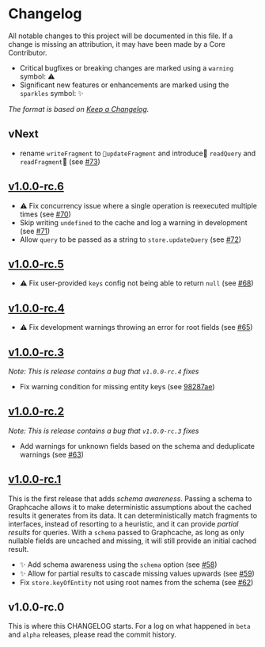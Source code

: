 # Changelog

All notable changes to this project will be documented in this file.
If a change is missing an attribution, it may have been made by a Core Contributor.

- Critical bugfixes or breaking changes are marked using a `warning` symbol: ⚠️
- Significant new features or enhancements are marked using the `sparkles` symbol: ✨

_The format is based on [Keep a Changelog](http://keepachangelog.com/)._

## vNext

- rename `writeFragment` to `updateFragment` and introduce `readQuery` and `readFragment` (see [#73](https://github.com/FormidableLabs/urql-exchange-graphcache/pull/73))

## [v1.0.0-rc.6](https://github.com/FormidableLabs/urql-exchange-graphcache/compare/v1.0.0-rc.5...v1.0.0-rc.6)

- ⚠ Fix concurrency issue where a single operation is reexecuted multiple times (see [#70](https://github.com/FormidableLabs/urql-exchange-graphcache/pull/70))
- Skip writing `undefined` to the cache and log a warning in development (see [#71](https://github.com/FormidableLabs/urql-exchange-graphcache/pull/71))
- Allow `query` to be passed as a string to `store.updateQuery` (see [#72](https://github.com/FormidableLabs/urql-exchange-graphcache/pull/72))

## [v1.0.0-rc.5](https://github.com/FormidableLabs/urql-exchange-graphcache/compare/v1.0.0-rc.4...v1.0.0-rc.5)

- ⚠ Fix user-provided `keys` config not being able to return `null` (see [#68](https://github.com/FormidableLabs/urql-exchange-graphcache/pull/68))

## [v1.0.0-rc.4](https://github.com/FormidableLabs/urql-exchange-graphcache/compare/v1.0.0-rc.3...v1.0.0-rc.4)

- ⚠ Fix development warnings throwing an error for root fields (see [#65](https://github.com/FormidableLabs/urql-exchange-graphcache/pull/65))

## [v1.0.0-rc.3](https://github.com/FormidableLabs/urql-exchange-graphcache/compare/v1.0.0-rc.2...v1.0.0-rc.3)

_Note: This is release contains a bug that `v1.0.0-rc.4` fixes_

- Fix warning condition for missing entity keys (see [98287ae](https://github.com/FormidableLabs/urql-exchange-graphcache/commit/98287ae))

## [v1.0.0-rc.2](https://github.com/FormidableLabs/urql-exchange-graphcache/compare/v1.0.0-rc.1...v1.0.0-rc.2)

_Note: This is release contains a bug that `v1.0.0-rc.3` fixes_

- Add warnings for unknown fields based on the schema and deduplicate warnings (see [#63](https://github.com/FormidableLabs/urql-exchange-graphcache/pull/63))

## [v1.0.0-rc.1](https://github.com/FormidableLabs/urql-exchange-graphcache/compare/v1.0.0-rc.0...v1.0.0-rc.1)

This is the first release that adds _schema awareness_. Passing a schema to Graphcache allows it to make deterministic
assumptions about the cached results it generates from its data. It can deterministically match fragments to interfaces,
instead of resorting to a heuristic, and it can provide _partial results_ for queries. With a `schema` passed to Graphcache,
as long as only nullable fields are uncached and missing, it will still provide an initial cached result.

- ✨ Add schema awareness using the `schema` option (see [#58](https://github.com/FormidableLabs/urql-exchange-graphcache/pull/58))
- ✨ Allow for partial results to cascade missing values upwards (see [#59](https://github.com/FormidableLabs/urql-exchange-graphcache/pull/59))
- Fix `store.keyOfEntity` not using root names from the schema (see [#62](https://github.com/FormidableLabs/urql-exchange-graphcache/pull/62))

## v1.0.0-rc.0

This is where this CHANGELOG starts.
For a log on what happened in `beta` and `alpha` releases, please read the commit history.
